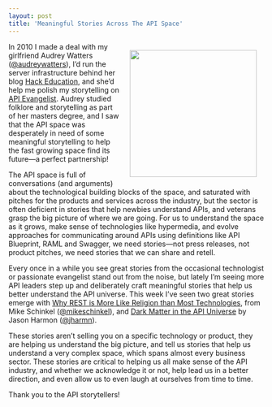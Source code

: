 ```yaml
---
layout: post
title: 'Meaningful Stories Across The API Space'
---
```

<p><img style="padding: 15px;" src="https://s3.amazonaws.com/kinlane-productions/bw-icons/bw-storytelling.png" alt="" width="250" align="right" /></p>
<p>In 2010 I made a deal with my girlfriend Audrey Watters (<a href="https://twitter.com/audreywatters">@audreywatters</a>), I&rsquo;d run the server infrastructure behind her blog <a title="Hack Education" href="http://hackeducation.com">Hack Education</a>, and she&rsquo;d help me polish my storytelling on <a href="http://apievangelist.com">API Evangelist</a>. Audrey studied folklore and storytelling as part of her masters degree, and I saw that the API space was desperately in need of some meaningful storytelling to help the fast growing space find its future&mdash;a perfect partnership!</p>
<p>The API space is full of conversations (and arguments) about the technological building blocks of the space, and saturated with pitches for the products and services across the industry, but the sector is often deficient in stories that help newbies understand APIs, and veterans grasp the big picture of where we are going. For us to understand the space as it grows, make sense of technologies like hypermedia, and evolve approaches for communicating around APIs using definitions like API Blueprint, RAML and Swagger, we need stories&mdash;not press releases, not product pitches, we need stories that we can share and retell.</p>
<p>Every once in a while you see great stories from the occasional technologist or passionate evangelist stand out from the noise, but lately I&rsquo;m seeing more API leaders step up and deliberately craft meaningful stories that help us better understand the API universe. This week I&rsquo;ve seen two great stories emerge with <a href="http://mikeschinkel.com/blog/why-rest-is-more-like-religion-than-most-technologies/">Why REST is More Like Religion than Most Technologies</a>, from Mike Schinkel (<a href="https://twitter.com/mikeschinkel">@mikeschinkel</a>), and <a href="http://apiux.com/2014/02/06/dark-matter-api-universe/">Dark Matter in the API Universe</a> by Jason Harmon (<a href="https://twitter.com/jharmn">@jharmn</a>).</p>
<p>These stories aren&rsquo;t selling you on a specific technology or product, they are helping us understand the big picture, and tell us stories that help us understand a very complex space, which spans almost every business sector. These stories are critical to helping us all make sense of the API industry, and whether we acknowledge it or not, help lead us in a better direction, and even allow us to even laugh at ourselves from time to time.</p>
<p>Thank you to the API storytellers!</p>